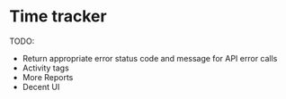 # Time tracker

TODO:
- Return appropriate error status code and message for API error calls
- Activity tags
- More Reports
- Decent UI
